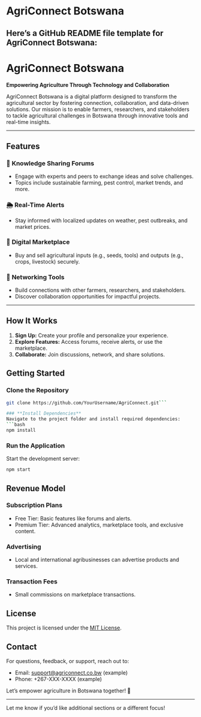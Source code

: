 # AgriConnect Botswana
Here’s a GitHub README file template for **AgriConnect Botswana**:
---

# **AgriConnect Botswana**  
**Empowering Agriculture Through Technology and Collaboration**  

AgriConnect Botswana is a digital platform designed to transform the agricultural sector by fostering connection, collaboration, and data-driven solutions. Our mission is to enable farmers, researchers, and stakeholders to tackle agricultural challenges in Botswana through innovative tools and real-time insights.

---

## **Features**  

### 🚜 **Knowledge Sharing Forums**  
- Engage with experts and peers to exchange ideas and solve challenges.  
- Topics include sustainable farming, pest control, market trends, and more.  

### 🌦️ **Real-Time Alerts**  
- Stay informed with localized updates on weather, pest outbreaks, and market prices.  

### 💼 **Digital Marketplace**  
- Buy and sell agricultural inputs (e.g., seeds, tools) and outputs (e.g., crops, livestock) securely.  

### 🤝 **Networking Tools**  
- Build connections with other farmers, researchers, and stakeholders.  
- Discover collaboration opportunities for impactful projects.  

---

## **How It Works**  

1. **Sign Up:** Create your profile and personalize your experience.  
2. **Explore Features:** Access forums, receive alerts, or use the marketplace.  
3. **Collaborate:** Join discussions, network, and share solutions.  

## Getting Started  
### Clone the Repository  
```bash
git clone https://github.com/YourUsername/AgriConnect.git```

### **Install Dependencies**  
Navigate to the project folder and install required dependencies:  
```bash
npm install
```
### **Run the Application**  
Start the development server:  
```bash
npm start
```
## Revenue Model
### Subscription Plans  
- Free Tier: Basic features like forums and alerts.  
- Premium Tier: Advanced analytics, marketplace tools, and exclusive content.  
### Advertising 
- Local and international agribusinesses can advertise products and services.  

### Transaction Fees 
- Small commissions on marketplace transactions.  

## License
This project is licensed under the [MIT License](LICENSE). 

## Contact  

For questions, feedback, or support, reach out to:  
- Email: support@agriconnect.co.bw (example) 
- Phone: +267-XXX-XXXX  (example)

Let’s empower agriculture in Botswana together! 🌱  

--- 

Let me know if you’d like additional sections or a different focus!
